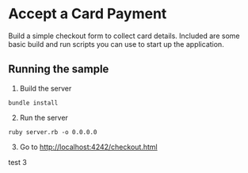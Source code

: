 # Accept a Card Payment

Build a simple checkout form to collect card details. Included are some basic build and run scripts you can use to start up the application.

## Running the sample

1. Build the server

```
bundle install
```

2. Run the server

```
ruby server.rb -o 0.0.0.0
```

3. Go to [http://localhost:4242/checkout.html](http://localhost:4242/checkout.html)

test 3
